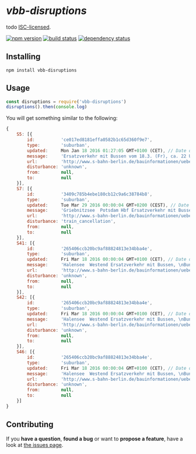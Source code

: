 # *vbb-disruptions*

todo [ISC-licensed](license.md).

[![npm version](https://img.shields.io/npm/v/vbb-disruptions.svg)](https://www.npmjs.com/package/vbb-disruptions)
[![build status](https://img.shields.io/travis/derhuerst/vbb-disruptions.svg)](https://travis-ci.org/derhuerst/vbb-disruptions)
[![dependency status](https://img.shields.io/david/derhuerst/vbb-disruptions.svg)](https://david-dm.org/derhuerst/vbb-disruptions)


## Installing

```shell
npm install vbb-disruptions
```


## Usage

```js
const disruptions = require('vbb-disruptions')
disruptions().then(console.log)
```

You will get something similar to the following:

```js
{
	S5: [{
		id:          'ce017ed8181effa0582b1c65d360f9e7',
		type:        'suburban',
		updated:     Mon Jan 18 2016 01:27:05 GMT+0100 (CET), // Date object
		message:     'Ersatzverkehr mit Bussen vom 18.3. (Fr), ca. 22 Uhr durchgehend bis 29.4. (Fr), ca. 1.30 Uhr',
		url:         'http://www.s-bahn-berlin.de/bauinformationen/uebersicht',
		disturbance: 'unknown',
		from:        null,
		to:          null
	}],
	S7: [{
		id:          '3409c785b4ebe180cb12c9a6c38784b8',
		type:        'suburban',
		updated:     Tue Mar 29 2016 00:00:04 GMT+0200 (CEST), // Date object
		message:     'Griebnitzsee  Potsdam Hbf Ersatzverkehr mit Bussen, \nWannsee  Griebnitzsee Zugverkehr nur im 20-Minutentakt vom 29.3. (Di), ca. 4 Uhr durchgehend bis 29.4. (Fr), ca. 22.00 Uhr',
		url:         'http://www.s-bahn-berlin.de/bauinformationen/uebersicht',
		disturbance: 'train_cancellation',
		from:        null,
		to:          null
	}],
	S41: [{
		id:          '265406ccb20bc9af88824813e34bba4e',
		type:        'suburban',
		updated:     Fri Mar 18 2016 00:00:04 GMT+0100 (CET), // Date object
		message:     'Halensee  Westend Ersatzverkehr mit Bussen, \nBundesplatz  Halensee Zugverkehr nur mit S41, S42\n vom 18.3. (Fr), ca. 22 Uhr durchgehend bis 18.4. (Mo), ca. 1.30 Uhr',
		url:         'http://www.s-bahn-berlin.de/bauinformationen/uebersicht',
		disturbance: 'unknown',
		from:        null,
		to:          null
	}],
	S42: [{
		id:          '265406ccb20bc9af88824813e34bba4e',
		type:        'suburban',
		updated:     Fri Mar 18 2016 00:00:04 GMT+0100 (CET), // Date object
		message:     'Halensee  Westend Ersatzverkehr mit Bussen, \nBundesplatz  Halensee Zugverkehr nur mit S41, S42\n vom 18.3. (Fr), ca. 22 Uhr durchgehend bis 18.4. (Mo), ca. 1.30 Uhr',
		url:         'http://www.s-bahn-berlin.de/bauinformationen/uebersicht',
		disturbance: 'unknown',
		from:        null,
		to:          null
	}],
	S46: [{
		id:          '265406ccb20bc9af88824813e34bba4e',
		type:        'suburban',
		updated:     Fri Mar 18 2016 00:00:04 GMT+0100 (CET), // Date object
		message:     'Halensee  Westend Ersatzverkehr mit Bussen, \nBundesplatz  Halensee Zugverkehr nur mit S41, S42\n vom 18.3. (Fr), ca. 22 Uhr durchgehend bis 18.4. (Mo), ca. 1.30 Uhr',
		url:         'http://www.s-bahn-berlin.de/bauinformationen/uebersicht',
		disturbance: 'unknown',
		from:        null,
		to:          null
	}]
}
```


## Contributing

If you **have a question**, **found a bug** or want to **propose a feature**, have a look at [the issues page](https://github.com/derhuerst/vbb-disruptions/issues).
